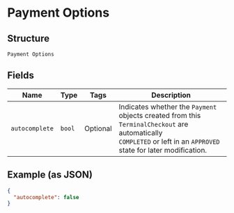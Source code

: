 
# Payment Options

## Structure

`Payment Options`

## Fields

| Name | Type | Tags | Description |
|  --- | --- | --- | --- |
| `autocomplete` | `bool` | Optional | Indicates whether the `Payment` objects created from this `TerminalCheckout` are automatically<br>`COMPLETED` or left in an `APPROVED` state for later modification. |

## Example (as JSON)

```json
{
  "autocomplete": false
}
```

